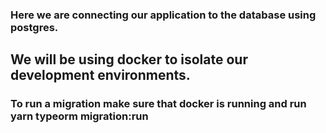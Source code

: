 ### Here we are connecting our application to the database using postgres.
## We will be using docker to isolate our development environments.
### To run a migration make sure that docker is running and run yarn typeorm migration:run
